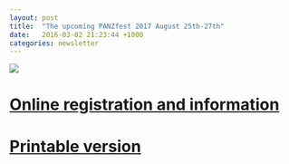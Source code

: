 ```yaml
---
layout: post
title:  "The upcoming PANZfest 2017 August 25th-27th"
date:   2016-03-02 21:23:44 +1000
categories: newsletter
---
```


<p><img src="https://www.dropbox.com/s/n4ppzfubjay1gkg/PANZfest_logo_1.jpg?raw=1" /></p>

# [Online registration and information](https://www.surveymonkey.com/r/WBCGY5R)

# [Printable version](https://www.dropbox.com/s/tpupaauhz1fxjo4/PANZfest%20Registration%20Form_Final.pdf?raw=1)
